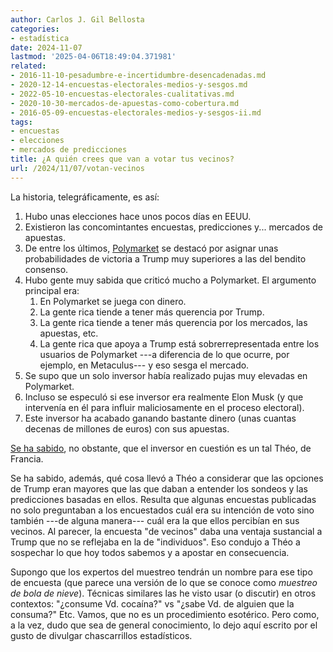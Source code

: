```yaml
---
author: Carlos J. Gil Bellosta
categories:
- estadística
date: 2024-11-07
lastmod: '2025-04-06T18:49:04.371981'
related:
- 2016-11-10-pesadumbre-e-incertidumbre-desencadenadas.md
- 2020-12-14-encuestas-electorales-medios-y-sesgos.md
- 2022-05-10-encuestas-electorales-cualitativas.md
- 2020-10-30-mercados-de-apuestas-como-cobertura.md
- 2016-05-09-encuestas-electorales-medios-y-sesgos-ii.md
tags:
- encuestas
- elecciones
- mercados de predicciones
title: ¿A quién crees que van a votar tus vecinos?
url: /2024/11/07/votan-vecinos
---
```


La historia, telegráficamente, es así:

1. Hubo unas elecciones hace unos pocos días en EEUU.
2. Existieron las concomintantes encuestas, predicciones y... mercados de apuestas.
3. De entre los últimos, [Polymarket](https://polymarket.com/wallet) se destacó por asignar unas probabilidades de victoria a Trump muy superiores a las del bendito consenso.
4. Hubo gente muy sabida que criticó mucho a Polymarket. El argumento principal era:
    1. En Polymarket se juega con dinero.
    2. La gente rica tiende a tener más querencia por Trump.
    3. La gente rica tiende a tener más querencia por los mercados, las apuestas, etc.
    4. La gente rica que apoya a Trump está sobrerrepresentada entre los usuarios de Polymarket ---a diferencia de lo que ocurre, por ejemplo, en Metaculus--- y eso sesga el mercado.
5. Se supo que un solo inversor había realizado pujas muy elevadas en Polymarket.
6. Incluso se especuló si ese inversor era realmente Elon Musk (y que intervenía en él para influir maliciosamente en el proceso electoral).
7. Este inversor ha acabado ganando bastante dinero (unas cuantas decenas de millones de euros) con sus apuestas.

[Se ha sabido](https://www.wsj.com/finance/how-the-trump-whale-correctly-called-the-election-cb7eef1d), no obstante, que el inversor en cuestión es un tal Théo, de Francia.

Se ha sabido, además, qué cosa llevó a Théo a considerar que las opciones de Trump eran mayores que las que daban a entender los sondeos y las predicciones basadas en ellos. Resulta que algunas encuestas publicadas no solo preguntaban a los encuestados cuál era su intención de voto sino también ---de alguna manera--- cuál era la que ellos percibían en sus vecinos. Al parecer, la encuesta "de vecinos" daba una ventaja sustancial a Trump que no se reflejaba en la de "individuos". Eso condujo a Théo a sospechar lo que hoy todos sabemos y a apostar en consecuencia.

Supongo que los expertos del muestreo tendrán un nombre para ese tipo de encuesta (que parece una versión de lo que se conoce como _muestreo de bola de nieve_). Técnicas similares las he visto usar (o discutir) en otros contextos: "¿consume Vd. cocaína?" vs "¿sabe Vd. de alguien que la consuma?" Etc. Vamos, que no es un procedimiento esotérico. Pero como, a la vez, dudo que sea de general conocimiento, lo dejo aquí escrito por el gusto de divulgar chascarrillos estadísticos.
